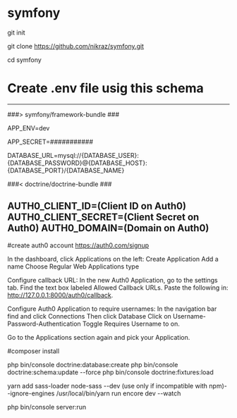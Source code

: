 # symfony

git init

git clone https://github.com/nikraz/symfony.git

cd symfony

# Create .env file usig this schema
----------------------------------------------
###> symfony/framework-bundle ###

APP_ENV=dev

APP_SECRET=###########

DATABASE_URL=mysql://{DATABASE_USER}:{DATABASE_PASSWORD}@{DATABASE_HOST}:{DATABASE_PORT}/{DATABASE_NAME}

###< doctrine/doctrine-bundle ###

AUTH0_CLIENT_ID=(Client ID on Auth0)
AUTH0_CLIENT_SECRET=(Client Secret on Auth0)
AUTH0_DOMAIN=(Domain on Auth0)
-----------------------------------------------

#create auth0 account
https://auth0.com/signup
 
In the dashboard, click Applications on the left:
Create Application
Add a name
Choose Regular Web Applications type

Configure callback URL:
In the new Auth0 Application, go to the settings tab.
Find the text box labeled Allowed Callback URLs.
Paste the following in: http://127.0.0.1:8000/auth0/callback.

Configure Auth0 Application to require usernames:
In the navigation bar find and click Connections
Then click Database
Click on Username-Password-Authentication
Toggle Requires Username to on.

Go to the Applications section again and pick your Application.

#composer install


php bin/console doctrine:database:create
php bin/console doctrine:schema:update --force
php bin/console doctrine:fixtures:load

yarn add sass-loader node-sass --dev (use only if incompatible with npm)--ignore-engines
/usr/local/bin/yarn run encore dev --watch

php bin/console server:run



